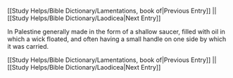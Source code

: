 [[Study Helps/Bible Dictionary/Lamentations, book of|Previous Entry]]  ||  [[Study Helps/Bible Dictionary/Laodicea|Next Entry]]

 In Palestine generally made in the form of a shallow saucer, filled with oil in which a wick floated, and often having a small handle on one side by which it was carried.

[[Study Helps/Bible Dictionary/Lamentations, book of|Previous Entry]]  ||  [[Study Helps/Bible Dictionary/Laodicea|Next Entry]]